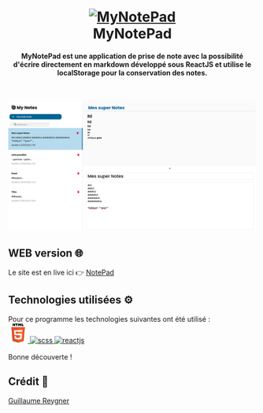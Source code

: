 
<h1 align="center">
  <br>
  <a href="https://www.guillaumereygner.fr/"><img src="https://upload.wikimedia.org/wikipedia/commons/thumb/f/f0/Icon-notepad.svg/1200px-Icon-notepad.svg.png" alt="MyNotePad" width="200"></a>
  <br>
MyNotePad<br>
</h1>
<h4 align="center">MyNotePad est une application de prise de note avec la possibilité d'écrire directement en markdown développé sous ReactJS et utilise le localStorage pour la conservation des notes.</h4>
<br>

![MyNotePad](ressources/images/app.png)

## WEB version 🌐

Le site est en live ici 👉 [NotePad](https://guillaume-rygn.github.io/MyNotePad/)

## Technologies utilisées ⚙️

<p align="left">Pour ce programme les technologies suivantes ont été utilisé : <br>
<a href="https://www.w3.org/html/" target="_blank" rel="noreferrer"> <img src="https://raw.githubusercontent.com/devicons/devicon/master/icons/html5/html5-original-wordmark.svg" alt="html5" width="40" height="40"/> </a>
<a href="https://sass-lang.com/" target="_blank" rel="noreferrer"> <img src="https://www.vectorlogo.zone/logos/sass-lang/sass-lang-icon.svg" alt="scss" width="40" height="40"/> </a>
<a href="https://fr.reactjs.org/" target="_blank" rel="noreferrer"> <img src="https://www.vectorlogo.zone/logos/reactjs/reactjs-icon.svg" alt="reactjs" width="40" height="40"/> </a>
<br>
<br>
Bonne découverte !</p>

## Crédit 🔗
[Guillaume Reygner](https://github.com/guillaume-rygn)